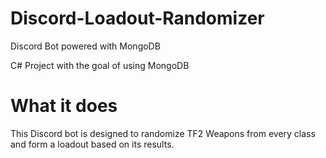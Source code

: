 # Discord-Loadout-Randomizer
Discord Bot powered with MongoDB

C# Project with the goal of using MongoDB

# What it does
This Discord bot is designed to randomize TF2 Weapons from every class and form a loadout based on its results.
